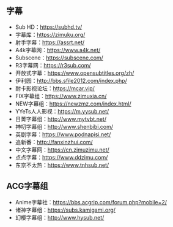 ## 字幕
+ Sub HD：<https://subhd.tv/>
+ 字幕库：<https://zimuku.org/>
+ 射手字幕：<https://assrt.net/>
+ A4k字幕网：<https://www.a4k.net/>
+ Subscene：<https://subscene.com/>
+ R3字幕网：<https://r3sub.com/>
+ 开放式字幕：<https://www.opensubtitles.org/zh/>
+ 伊利园：<http://bbs.sfile2012.com/index.php/>
+ 耐卡影视论坛：<https://mcar.vip/>
+ FIX字幕组：<https://www.zimuxia.cn/>
+ NEW字幕组：<https://newzmz.com/index.html/>
+ YYeTs人人影视：<https://m.yysub.net/>
+ 日菁字幕组：<http://www.mytvbt.net/>
+ 神叨字幕组：<http://www.shenbibi.com/>
+ 英剧字幕：<https://www.podnapisi.net/>
+ 追新番：<http://fanxinzhui.com/>
+ 中文字幕网：<https://cn.zimuzimu.net/>
+ 点点字幕：<https://www.ddzimu.com/>
+ 东京不太热：<https://www.tnhsub.net/>
## ACG字幕组
+ Anime字幕社：<https://bbs.acgrip.com/forum.php?mobile=2/>
+ 诸神字幕组：<https://subs.kamigami.org/>
+ 幻樱字幕组：<http://www.hysub.net/>